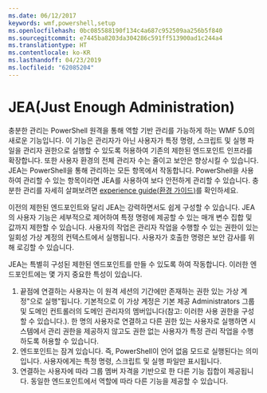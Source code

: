 ```yaml
---
ms.date: 06/12/2017
keywords: wmf,powershell,setup
ms.openlocfilehash: 0bc085588190f134c4a687c952509aa256b5f840
ms.sourcegitcommit: e7445ba8203da304286c591ff513900ad1c244a4
ms.translationtype: HT
ms.contentlocale: ko-KR
ms.lasthandoff: 04/23/2019
ms.locfileid: "62085204"
---
```

# <a name="just-enough-administration-jea"></a>JEA(Just Enough Administration)
충분한 관리는 PowerShell 원격을 통해 역할 기반 관리를 가능하게 하는 WMF 5.0의 새로운 기능입니다.  이 기능은 관리자가 아닌 사용자가 특정 명령, 스크립트 및 실행 파일을 관리자 권한으로 실행할 수 있도록 허용하여 기존의 제한된 엔드포인트 인프라를 확장합니다.  또한 사용자 환경의 전체 관리자 수는 줄이고 보안은 향상시킬 수 있습니다.  JEA는 PowerShell을 통해 관리하는 모든 항목에서 작동합니다. PowerShell을 사용하여 관리할 수 있는 항목이라면 JEA를 사용하여 보다 안전하게 관리할 수 있습니다.  충분한 관리를 자세히 살펴보려면 [experience guide(환경 가이드)](http://aka.ms/JEA)를 확인하세요.

이전의 제한된 엔드포인트와 달리 JEA는 강력하면서도 쉽게 구성할 수 있습니다.  JEA의 사용자 기능은 세부적으로 제어하여 특정 명령에 제공할 수 있는 매개 변수 집합 및 값까지 제한할 수 있습니다. 사용자의 작업은 관리자 작업을 수행할 수 있는 권한이 있는 일회성 가상 계정의 컨텍스트에서 실행됩니다.  사용자가 호출한 명령은 보안 감사를 위해 로깅할 수 있습니다.

JEA는 특별히 구성된 제한된 엔드포인트를 만들 수 있도록 하여 작동합니다.  이러한 엔드포인트에는 몇 가지 중요한 특성이 있습니다.

1. 끝점에 연결하는 사용자는 이 원격 세션의 기간에만 존재하는 권한 있는 가상 계정"으로 실행"됩니다.  기본적으로 이 가상 계정은 기본 제공 Administrators 그룹 및 도메인 컨트롤러의 도메인 관리자의 멤버입니다(참고: 이러한 사용 권한을 구성할 수 있습니다.). 한 명의 사용자로 연결하고 다른 권한 있는 사용자로 실행하면 시스템에서 관리 권한을 제공하지 않고도 권한 없는 사용자가 특정 관리 작업을 수행하도록 허용할 수 있습니다.
2. 엔드포인트는 잠겨 있습니다.  즉, PowerShell이 언어 없음 모드로 실행된다는 의미입니다.  사용자에게는 특정 명령, 스크립트 및 실행 파일만 표시됩니다.
3. 연결하는 사용자에 따라 그룹 멤버 자격을 기반으로 한 다른 기능 집합이 제공됩니다.  동일한 엔드포인트에서 역할에 따라 다른 기능을 제공할 수 있습니다.
